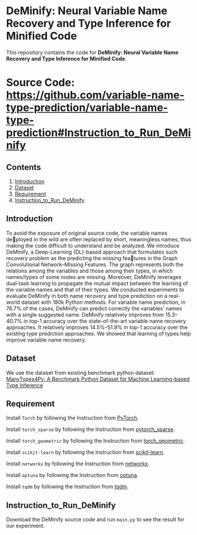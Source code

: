 # DeMinify: Neural Variable Name Recovery and Type Inference for Minified Code

<p aligh="center"> This repository contains the code for <b>DeMinify: Neural Variable Name Recovery and Type Inference for Minified Code</b>.</p>

# Source Code: https://github.com/variable-name-type-prediction/variable-name-type-prediction#Instruction_to_Run_DeMinify


## Contents
1. [Introduction](#Introduction)
2. [Dataset](#Dataset)
3. [Requirement](#Requirement)
4. [Instruction_to_Run_DeMinify](#Instruction_to_Run_DeMinify)

## Introduction

To avoid the exposure of original source code, the variable names deployed in the wild are often replaced by short, meaningless names,
thus making the code difficult to understand and be analyzed. We
introduce DeMinify, a Deep-Learning (DL)-based approach that
formulates such recovery problem as the predicting the missing features in the Graph Convolutional Network–Missing Features. The
graph represents both the relations among the variables and those
among their types, in which names/types of some nodes are missing.
Moreover, DeMinify leverages dual-task learning to propagate the
mutual impact between the learning of the variable names and that
of their types. We conducted experiments to evaluate DeMinify in
both name recovery and type prediction on a real-world dataset
with 180k Python methods. For variable name prediction, in 76.7%
of the cases, DeMinify can predict correctly the variables’ names
with a single suggested name. DeMinify relatively improves from
15.3–40.7% in top-1 accuracy over the state-of-the-art variable name
recovery approaches. It relatively improves 14.5%–51.9% in top-1
accuracy over the existing type prediction approaches. We showed
that learning of types help improve variable name recovery.


## Dataset

We use the dataset from existing benchmark python dataset: [ManyTypes4Py: A Benchmark Python Dataset for Machine Learning-based Type Inference](https://github.com/saltudelft/many-types-4-py-dataset)

## Requirement

Install ```Torch``` by following the Instruction from [PyTorch](https://pytorch.org/get-started/locally).

Install ```torch_sparse``` by following the Instruction from [pytorch_sparse](https://github.com/rusty1s/pytorch_sparse).

Install ```torch_geometric``` by following the Instruction from [torch_geometric](https://pytorch-geometric.readthedocs.io/en/latest/notes/installation.html).

Install ```scikit-learn``` by following the Instruction from [scikit-learn](https://scikit-learn.org/stable/getting_started.html).

Install ```networkx``` by following the Instruction from [networkx](https://networkx.org/documentation/stable/install.html).

Install ```optuna``` by following the Instruction from [optuna](https://optuna.org/#installation).

Install ```tqdm``` by following the Instruction from [tqdm](https://github.com/tqdm/tqdm).

## Instruction_to_Run_DeMinify

Download the DeMinify source code and run ```main.py``` to see the result for our experiment. 

